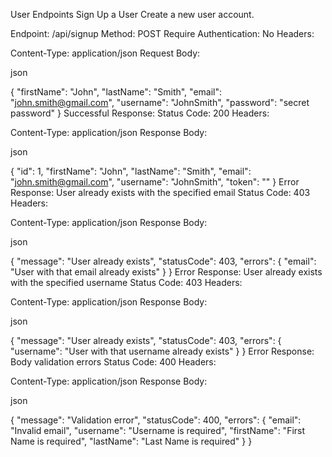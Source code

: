 User Endpoints
Sign Up a User
Create a new user account.

Endpoint: /api/signup
Method: POST
Require Authentication: No
Headers:

Content-Type: application/json
Request Body:

json

{
  "firstName": "John",
  "lastName": "Smith",
  "email": "john.smith@gmail.com",
  "username": "JohnSmith",
  "password": "secret password"
}
Successful Response:
Status Code: 200
Headers:

Content-Type: application/json
Response Body:

json

{
  "id": 1,
  "firstName": "John",
  "lastName": "Smith",
  "email": "john.smith@gmail.com",
  "username": "JohnSmith",
  "token": ""
}
Error Response: User already exists with the specified email
Status Code: 403
Headers:

Content-Type: application/json
Response Body:

json

{
  "message": "User already exists",
  "statusCode": 403,
  "errors": {
    "email": "User with that email already exists"
  }
}
Error Response: User already exists with the specified username
Status Code: 403
Headers:

Content-Type: application/json
Response Body:

json

{
  "message": "User already exists",
  "statusCode": 403,
  "errors": {
    "username": "User with that username already exists"
  }
}
Error Response: Body validation errors
Status Code: 400
Headers:

Content-Type: application/json
Response Body:

json

{
  "message": "Validation error",
  "statusCode": 400,
  "errors": {
    "email": "Invalid email",
    "username": "Username is required",
    "firstName": "First Name is required",
    "lastName": "Last Name is required"
  }
}
